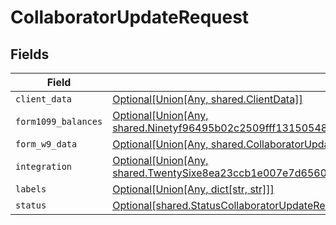 # CollaboratorUpdateRequest


## Fields

| Field                                                                                                                                                                     | Type                                                                                                                                                                      | Required                                                                                                                                                                  | Description                                                                                                                                                               |
| ------------------------------------------------------------------------------------------------------------------------------------------------------------------------- | ------------------------------------------------------------------------------------------------------------------------------------------------------------------------- | ------------------------------------------------------------------------------------------------------------------------------------------------------------------------- | ------------------------------------------------------------------------------------------------------------------------------------------------------------------------- |
| `client_data`                                                                                                                                                             | [Optional[Union[Any, shared.ClientData]]](undefined/models/shared/collaboratorupdaterequestclientdata.md)                                                                 | :heavy_minus_sign:                                                                                                                                                        | N/A                                                                                                                                                                       |
| `form1099_balances`                                                                                                                                                       | [Optional[Union[Any, shared.Ninetyf96495b02c2509fff131505484d46479a91b7d23ed2b0f438ca117d0bccad7]]](undefined/models/shared/collaboratorupdaterequestform1099balances.md) | :heavy_minus_sign:                                                                                                                                                        | N/A                                                                                                                                                                       |
| `form_w9_data`                                                                                                                                                            | [Optional[Union[Any, shared.CollaboratorUpdateRequestFormW9Data2]]](undefined/models/shared/collaboratorupdaterequestformw9data.md)                                       | :heavy_minus_sign:                                                                                                                                                        | N/A                                                                                                                                                                       |
| `integration`                                                                                                                                                             | [Optional[Union[Any, shared.TwentySixe8ea23ccb1e007e7d6560175c7e75c768dac34727b7fe1d834ca24b8221ef4]]](undefined/models/shared/collaboratorupdaterequestintegration.md)   | :heavy_minus_sign:                                                                                                                                                        | N/A                                                                                                                                                                       |
| `labels`                                                                                                                                                                  | [Optional[Union[Any, dict[str, str]]]](undefined/models/shared/collaboratorupdaterequestlabels.md)                                                                        | :heavy_minus_sign:                                                                                                                                                        | N/A                                                                                                                                                                       |
| `status`                                                                                                                                                                  | [Optional[shared.StatusCollaboratorUpdateRequest]](undefined/models/shared/statuscollaboratorupdaterequest.md)                                                            | :heavy_minus_sign:                                                                                                                                                        | N/A                                                                                                                                                                       |